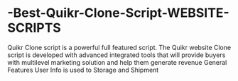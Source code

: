 # -Best-Quikr-Clone-Script-WEBSITE-SCRIPTS
Quikr Clone script is a powerful full featured script. The Quikr website Clone script is developed with advanced integrated tools that will provide buyers with multilevel marketing solution and help them generate revenue
General Features
User Info is used to
Storage and Shipment
